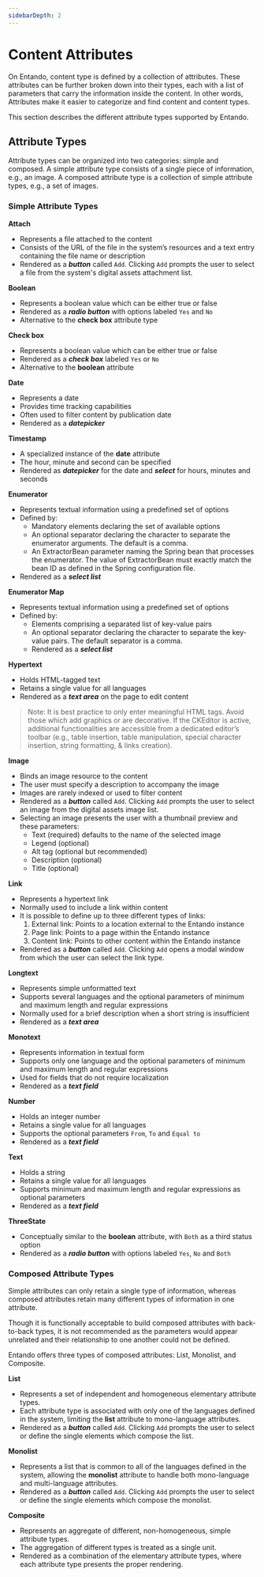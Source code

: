 ```yaml
---
sidebarDepth: 2
---
```


# Content Attributes

On Entando, content type is defined by a collection of attributes. These attributes can be further broken down into their types, each with a list of parameters that carry the information inside the content. In other words, Attributes make it easier to categorize and find content and content types.  

This section describes the different attribute types supported by Entando.

## Attribute Types

Attribute types can be organized into two categories: simple and composed. A simple attribute type consists of a single piece of information, e.g., an image. A composed attribute type is a collection of simple attribute types, e.g., a set of images.

### Simple Attribute Types

**Attach**

- Represents a file attached to the content
- Consists of the URL of the file in the system’s resources and a text entry containing the file name or description
- Rendered as a ***button*** called `Add`. Clicking `Add` prompts the user to select a file from the system's digital assets attachment list.

**Boolean**

- Represents a boolean value which can be either true or false
- Rendered as a ***radio button*** with options labeled `Yes` and `No`
- Alternative to the **check box** attribute type

**Check box**

- Represents a boolean value which can be either true or false
- Rendered as a ***check box*** labeled `Yes` or `No`
- Alternative to the **boolean** attribute

**Date**

- Represents a date
- Provides time tracking capabilities
- Often used to filter content by publication date
- Rendered as a ***datepicker***

**Timestamp**

- A specialized instance of the **date** attribute
- The hour, minute and second can be specified
- Rendered as ***datepicker*** for the date and ***select*** for hours, minutes and seconds

**Enumerator**

- Represents textual information using a predefined set of options
- Defined by:
  - Mandatory elements declaring the set of available options
  - An optional separator declaring the character to separate the enumerator arguments. The default is a comma.
  - An ExtractorBean parameter naming the Spring bean that processes the enumerator. The value of ExtractorBean must exactly match the bean ID as defined in the Spring configuration file.
- Rendered as a ***select list***

**Enumerator Map**

- Represents textual information using a predefined set of options
- Defined by:
  - Elements comprising a separated list of key-value pairs
  - An optional separator declaring the character to separate the key-value pairs. The default separator is a comma.
  - Rendered as a ***select list***

**Hypertext**

- Holds HTML-tagged text
- Retains a single value for all languages
- Rendered as a ***text area*** on the page to edit content

> Note: It is best practice to only enter meaningful HTML tags. Avoid those which add graphics or are decorative. If the CKEditor is active, additional functionalities are accessible from a dedicated editor’s toolbar (e.g., table insertion, table manipulation, special character insertion, string formatting, & links creation).

**Image**

- Binds an image resource to the content
- The user must specify a description to accompany the image
- Images are rarely indexed or used to filter content
- Rendered as a ***button*** called `Add`. Clicking `Add` prompts the user to select an image from the digital assets image list.
- Selecting an image presents the user with a thumbnail preview and these parameters:
  - Text (required) defaults to the name of the selected image
  - Legend (optional)
  - Alt tag (optional but recommended)
  - Description (optional)
  - Title (optional)

**Link**

- Represents a hypertext link
- Normally used to include a link within content
- It is possible to define up to three different types of links:
  1. External link: Points to a location external to the Entando instance
  2. Page link: Points to a page within the Entando instance
  3. Content link: Points to other content within the Entando instance
- Rendered as a ***button*** called `Add`. Clicking `Add` opens a modal window from which the user can select the link type.

**Longtext**

- Represents simple unformatted text
- Supports several languages and the optional parameters of minimum and maximum length and regular expressions
- Normally used for a brief description when a short string is insufficient
- Rendered as a ***text area***

**Monotext**

- Represents information in textual form
- Supports only one language and the optional parameters of minimum and maximum length and regular expressions
- Used for fields that do not require localization
- Rendered as a ***text field***

**Number**

- Holds an integer number
- Retains a single value for all languages
- Supports the optional parameters `From`, `To` and `Equal to`
- Rendered as a ***text field***

**Text**

- Holds a string
- Retains a single value for all languages
- Supports minimum and maximum length and regular expressions as optional parameters
- Rendered as a ***text field***

**ThreeState**

- Conceptually similar to the **boolean** attribute, with `Both` as a third status option
- Rendered as a ***radio button*** with options labeled `Yes`, `No` and `Both`
### Composed Attribute Types

Simple attributes can only retain a single type of information, whereas composed attributes retain
many different types of information in one attribute.

Though it is functionally acceptable to build composed attributes with back-to-back types, it is not recommended as the parameters would appear unrelated and their relationship to one another could not be defined.

Entando offers three types of composed attributes: List, Monolist, and Composite.

**List**

- Represents a set of independent and homogeneous elementary attribute types.
- Each attribute type is associated with only one of the languages defined in the system, limiting the **list** attribute to mono-language attributes.
- Rendered as a ***button*** called `Add`. Clicking `Add` prompts the user to select or define the single elements which compose the list.

**Monolist**

- Represents a list that is common to all of the languages defined in the system, allowing the **monolist** attribute to handle both mono-language and multi-language attributes.
- Rendered as a ***button*** called `Add`. Clicking `Add` prompts the user to select or define the single elements which compose the monolist.

**Composite**

- Represents an aggregate of different, non-homogeneous, simple attribute types.
- The aggregation of different types is treated as a single unit.
- Rendered as a combination of the elementary attribute types, where each attribute type presents the proper rendering.

